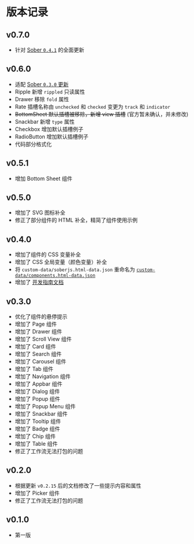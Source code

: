 # 版本记录

## v0.7.0

- 针对 [Sober `0.4.1`](https://soberjs.com/introduction/update-log) 的全面更新

## v0.6.0

- 适配 [Sober `0.3.0` 更新](https://soberjs.com/introduction/update-log)
- Ripple 新增 `rippled` 只读属性
- Drawer 移除 `fold` 属性
- Rate 插槽名称由 `unchecked` 和 `checked` 变更为 `track` 和 `indicator`
- ~~BottomSheet 默认插槽被移除，新增 view 插槽~~
  (官方暂未确认，并未修改)
- Snackbar 新增 `type` 属性
- Checkbox 增加默认插槽例子
- RadioButton 增加默认插槽例子
- 代码部分格式化

## v0.5.1

- 增加 Bottom Sheet 组件

## v0.5.0

- 增加了 SVG 图标补全
- 修正了部分组件的 HTML 补全，精简了组件使用示例

## v0.4.0

- 增加了组件的 CSS 变量补全
- 增加了 CSS 全局变量（颜色变量）补全
- 将 `custom-data/soberjs.html-data.json` 重命名为 [`custom-data/components.html-data.json`](https://github.com/lingbopro/soberjs-vscode/blob/master/custom-data/components.html-data.json)
- 增加了 [开发指南文档](https://github.com/lingbopro/soberjs-vscode/blob/master/docs/dev-guide.md)

## v0.3.0

- 优化了组件的悬停提示
- 增加了 Page 组件
- 增加了 Drawer 组件
- 增加了 Scroll View 组件
- 增加了 Card 组件
- 增加了 Search 组件
- 增加了 Carousel 组件
- 增加了 Tab 组件
- 增加了 Navigation 组件
- 增加了 Appbar 组件
- 增加了 Dialog 组件
- 增加了 Popup 组件
- 增加了 Popup Menu 组件
- 增加了 Snackbar 组件
- 增加了 Tooltip 组件
- 增加了 Badge 组件
- 增加了 Chip 组件
- 增加了 Table 组件
- 修正了工作流无法打包的问题

## v0.2.0

- 根据更新 `v0.2.15` 后的文档修改了一些提示内容和属性
- 增加了 Picker 组件
- 修正了工作流无法打包的问题

## v0.1.0

- 第一版
